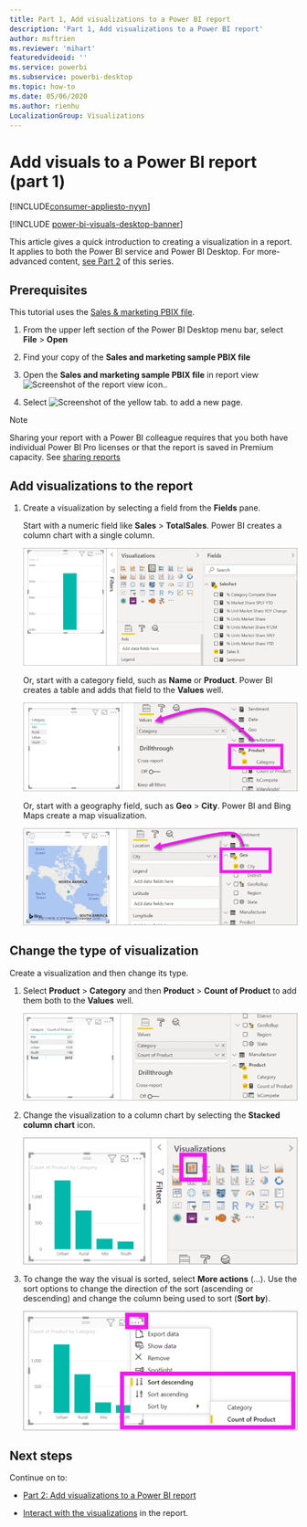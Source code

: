 ```yaml
---
title: Part 1, Add visualizations to a Power BI report
description: 'Part 1, Add visualizations to a Power BI report'
author: msftrien
ms.reviewer: 'mihart'
featuredvideoid: ''
ms.service: powerbi
ms.subservice: powerbi-desktop
ms.topic: how-to
ms.date: 05/06/2020
ms.author: rienhu
LocalizationGroup: Visualizations
---
```


# Add visuals to a Power BI report (part 1)

[!INCLUDE[consumer-appliesto-nyyn](../includes/consumer-appliesto-nyyn.md)]    

[!INCLUDE [power-bi-visuals-desktop-banner](../includes/power-bi-visuals-desktop-banner.md)]

This article gives a quick introduction to creating a visualization in a report. It applies to both the Power BI service and Power BI Desktop. For more-advanced content, [see Part 2](power-bi-report-add-visualizations-ii.md) of this series.

## Prerequisites

This tutorial uses the [Sales & marketing PBIX file](https://download.microsoft.com/download/9/7/6/9767913A-29DB-40CF-8944-9AC2BC940C53/Sales%20and%20Marketing%20Sample%20PBIX.pbix).

1. From the upper left section of the Power BI Desktop menu bar, select **File** > **Open**
   
2. Find your copy of the **Sales and marketing sample PBIX file**

1. Open the **Sales and marketing sample PBIX file** in report view ![Screenshot of the report view icon.](media/power-bi-visualization-kpi/power-bi-report-view.png).

1. Select ![Screenshot of the yellow tab.](media/power-bi-visualization-kpi/power-bi-yellow-tab.png) to add a new page.

> [!NOTE]
> Sharing your report with a Power BI colleague requires that you both have individual Power BI Pro licenses or that the report is saved in Premium capacity. See [sharing reports](../collaborate-share/service-share-reports.md)

## Add visualizations to the report

1. Create a visualization by selecting a field from the **Fields** pane.

    Start with a numeric field like **Sales** > **TotalSales**. Power BI creates a column chart with a single column.

    ![Screenshot of a column chart with a single column.](media/power-bi-report-add-visualizations-i/power-bi-column-chart.png)

    Or, start with a category field, such as **Name** or **Product**. Power BI creates a table and adds that field to the **Values** well.

    ![Screenshot of a table with four categories](media/power-bi-report-add-visualizations-i/power-bi-product.png)

    Or, start with a geography field, such as **Geo** > **City**. Power BI and Bing Maps create a map visualization.

    ![Screenshot of a map visualization.](media/power-bi-report-add-visualizations-i/power-bi-maps.png)

## Change the type of visualization

 Create a visualization and then change its type. 
 
 1. Select **Product** > **Category** and then **Product** > **Count of Product** to add them both to the **Values** well.

    ![Screenshot of the Fields pane with the Values well called out.](media/power-bi-report-add-visualizations-i/power-bi-create-visual.png)

1. Change the visualization to a column chart by selecting the **Stacked column chart** icon.

   ![Screenshot of the Visualizations pane with the Stacked column chart icon called out.](media/power-bi-report-add-visualizations-i/power-bi-convert.png)

1. To change the way the visual is sorted, select **More actions** (...).  Use the sort options to change the direction of the sort (ascending or descending) and change the column being used to sort (**Sort by**).

   ![Screenshot of the More actions dropdown.](media/power-bi-report-add-visualizations-i/power-bi-sort.png)
  
## Next steps

 Continue on to:

* [Part 2: Add visualizations to a Power BI report](power-bi-report-add-visualizations-ii.md)

* [Interact with the visualizations](../consumer/end-user-reading-view.md) in the report.
